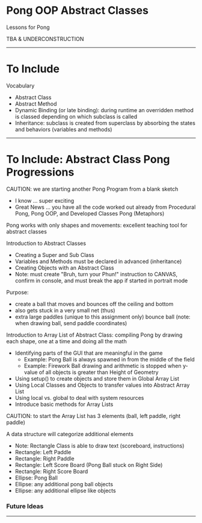 # Pong OOP Abstract Classes
Lessons for Pong

TBA & UNDERCONSTRUCTION

---

# To Include

Vocabulary
- Abstract Class
- Abstract Method
- Dynamic Binding (or late binding): during runtime an overridden method is classed depending on which subclass is called
- Inheritance: subclass is created from superclass by absorbing the states and behaviors (variables and methods)

---

# To Include: Abstract Class Pong Progressions

CAUTION: we are starting another Pong Program from a blank sketch
- I know ... super exciting
- Great News ... you have all the code worked out already from Procedural Pong, Pong OOP, and Developed Classes Pong (Metaphors)

Pong works with only shapes and movements: excellent teaching tool for abstract classes

Introduction to Abstract Classes
- Creating a Super and Sub Class
- Variables and Methods must be declared in advanced (inheritance)
- Creating Objects with an Abstract Class
- Note: must create "Bruh, turn your Phun!" instruction to CANVAS, confirm in console, and must break the app if started in portrait mode

Purpose:
- create a ball that moves and bounces off the ceiling and bottom
- also gets stuck in a very small net (thus)
- extra large paddles (unique to this assignment only) bounce ball (note: when drawing ball, send paddle coordinates)

Introduction to Array List of Abstract Class: compiling Pong by drawing each shape, one at a time and doing all the math
- Identifying parts of the GUI that are meaningful in the game
  - Example: Pong Ball is always spawned in from the middle of the field
  - Example: Firework Ball drawing and arithmetic is stopped when y-value of all objects is greater than Height of Geometry
- Using setup() to create objects and store them in Global Array List
- Using Local Classes and Objects to transfer values into Abstract Array List
- Using local vs. global to deal with system resources
- Introduce basic methods for Array Lists

CAUTION: to start the Array List has 3 elements (ball, left paddle, right paddle)

A data structure will categorize additional elements
- Note: Rectangle Class is able to draw text (scoreboard, instructions)
- Rectangle: Left Paddle  
- Rectangle: Right Paddle
- Rectangle: Left Score Board (Pong Ball stuck on Right Side)
- Rectangle: Right Score Board
- Ellipse: Pong Ball
- Ellipse: any additional pong ball objects
- Ellipse: any additional ellipse like objects

### Future Ideas


---
